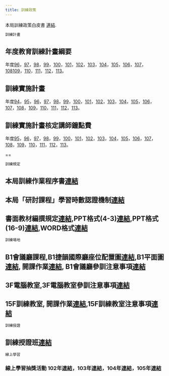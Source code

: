 ```yaml
---
title: 訓練政策
---
```

本局訓練政策白皮書 [連結](https://pdnssv07.dorts.gov.tw:20221/DEPA/J/l6g56jjrbu00y/訓練規定/訓練政策白皮書(修正).pdf).


``` bash
訓練計畫
```


## 年度教育訓練計畫綱要
年度[96](https://pdnssv07.dorts.gov.tw:20221/DEPA/J/l6g56jjrbu00y/%E8%A8%93%E7%B7%B4%E8%A8%88%E7%95%AB/96%E5%B9%B4%E6%95%99%E8%82%B2%E8%A8%93%E7%B7%B4%E8%A8%88%E7%95%AB%E7%B6%B1%E8%A6%81.pdf)，[97](https://pdnssv07.dorts.gov.tw:20221/DEPA/J/l6g56jjrbu00y/%E8%A8%93%E7%B7%B4%E8%A8%88%E7%95%AB/97%E5%B9%B4%E6%95%99%E8%82%B2%E8%A8%93%E7%B7%B4%E8%A8%88%E7%95%AB%E7%B6%B1%E8%A6%81.pdf)，[98](https://pdnssv07.dorts.gov.tw:20221/DEPA/J/l6g56jjrbu00y/%E8%A8%93%E7%B7%B4%E8%A8%88%E7%95%AB/98%E5%B9%B4%E6%95%99%E8%82%B2%E8%A8%93%E7%B7%B4%E8%A8%88%E7%95%AB%E7%B6%B1%E8%A6%81.pdf)，[99](https://pdnssv07.dorts.gov.tw:20221/DEPA/J/l6g56jjrbu00y/%E8%A8%93%E7%B7%B4%E8%A8%88%E7%95%AB/99%E5%B9%B4%E6%95%99%E8%82%B2%E8%A8%93%E7%B7%B4%E8%A8%88%E7%95%AB%E7%B6%B1%E8%A6%81.pdf)，[100](https://pdnssv07.dorts.gov.tw:20221/DEPA/J/l6g56jjrbu00y/訓練計畫/100年教育訓練計畫綱要.pdf)，[101](https://pdnssv07.dorts.gov.tw:20221/DEPA/J/l6g56jjrbu00y/訓練計畫/101年教育訓練計畫綱要.pdf)，[102](https://pdnssv07.dorts.gov.tw:20221/DEPA/J/l6g56jjrbu00y/訓練計畫/102年教育訓練計畫綱要.pdf)，[103](https://pdnssv07.dorts.gov.tw:20221/DEPA/J/l6g56jjrbu00y/訓練計畫/103年教育訓練計畫綱要.pdf)，[104](https://pdnssv07.dorts.gov.tw:20221/DEPA/J/l6g56jjrbu00y/訓練計畫/104年教育訓練計畫綱要.pdf)，[105](https://pdnssv07.dorts.gov.tw:20221/DEPA/J/l6g56jjrbu00y/訓練計畫/105年教育訓練計畫綱要.pdf)，[106](https://pdnssv07.dorts.gov.tw:20221/DEPA/J/l6g56jjrbu00y/訓練計畫/106年教育訓練計畫綱要.pdf)，[107](https://pdnssv07.dorts.gov.tw:20221/DEPA/J/l6g56jjrbu00y/訓練計畫/107年教育訓練計畫綱要.pdf)，[108](https://pdnssv07.dorts.gov.tw:20221/DEPA/J/l6g56jjrbu00y/訓練計畫/108年教育訓練計畫綱要.pdf)[109](https://pdnssv07.dorts.gov.tw:20221/DEPA/J/l6g56jjrbu00y/訓練計畫/109年教育訓練計畫綱要.pdf)，[110](https://pdnssv07.dorts.gov.tw:20221/DEPA/J/l6g56jjrbu00y/訓練計畫/110年教育訓練計畫綱要.pdf)，[111](https://pdnssv07.dorts.gov.tw:20221/DEPA/J/l6g56jjrbu00y/訓練計畫/111年教育訓練計畫綱要.pdf)，[112](https://pdnssv07.dorts.gov.tw:20221/DEPA/J/l6g56jjrbu00y/訓練計畫/112年教育訓練計畫綱要.pdf)，[113](https://pdnssv07.dorts.gov.tw:20221/DEPA/J/l6g56jjrbu00y/訓練計畫/113年教育訓練計畫綱要.pdf)。

## 訓練實施計畫
年度[94](https://pdnssv07.dorts.gov.tw:20221/DEPA/J/l6g56jjrbu00y/訓練計畫/94年訓練實施計畫(核定版).pdf)，[95](https://pdnssv07.dorts.gov.tw:20221/DEPA/J/l6g56jjrbu00y/訓練計畫/95年訓練實施計畫(核定版).pdf)，[96](https://pdnssv07.dorts.gov.tw:20221/DEPA/J/l6g56jjrbu00y/訓練計畫/96年訓練實施計畫(核定版).pdf)，[97](https://pdnssv07.dorts.gov.tw:20221/DEPA/J/l6g56jjrbu00y/訓練計畫/97年訓練實施計畫.pdf)，[98](https://pdnssv07.dorts.gov.tw:20221/DEPA/J/l6g56jjrbu00y/訓練計畫/98年度訓練實施計畫.pdf)，[99](https://pdnssv07.dorts.gov.tw:20221/DEPA/J/l6g56jjrbu00y/訓練計畫/99年度訓練實施計畫.pdf)，[100](https://pdnssv07.dorts.gov.tw:20221/DEPA/J/l6g56jjrbu00y/訓練計畫/100年度訓練實施計畫.pdf)，[101](https://pdnssv07.dorts.gov.tw:20221/DEPA/J/l6g56jjrbu00y/訓練計畫/101年度訓練實施計畫.pdf)，[102](https://pdnssv07.dorts.gov.tw:20221/DEPA/J/l6g56jjrbu00y/訓練計畫/102年度訓練實施計畫.pdf)，[103](https://pdnssv07.dorts.gov.tw:20221/DEPA/J/l6g56jjrbu00y/訓練計畫/103年度訓練實施計畫.pdf)，[104](https://pdnssv07.dorts.gov.tw:20221/DEPA/J/l6g56jjrbu00y/訓練計畫/104年度訓練實施計畫.pdf)，[105](https://pdnssv07.dorts.gov.tw:20221/DEPA/J/l6g56jjrbu00y/訓練計畫/105年度訓練實施計畫.pdf)，[106](https://pdnssv07.dorts.gov.tw:20221/DEPA/J/l6g56jjrbu00y/訓練計畫/106年度訓練實施計畫.pdf)，[107](https://pdnssv07.dorts.gov.tw:20221/DEPA/J/l6g56jjrbu00y/訓練計畫/107年度訓練實施計畫.pdf)，[108](https://pdnssv07.dorts.gov.tw:20221/DEPA/J/l6g56jjrbu00y/訓練計畫/108年度訓練實施計畫.pdf)，[109](https://pdnssv07.dorts.gov.tw:20221/DEPA/J/l6g56jjrbu00y/訓練計畫/109年度訓練實施計畫.pdf)，[110](https://pdnssv07.dorts.gov.tw:20221/DEPA/J/l6g56jjrbu00y/訓練計畫/110年度訓練實施計畫.pdf)，[111](https://pdnssv07.dorts.gov.tw:20221/DEPA/J/l6g56jjrbu00y/訓練計畫/111年度訓練實施計畫.pdf)，[112](https://pdnssv07.dorts.gov.tw:20221/DEPA/J/l6g56jjrbu00y/訓練計畫/112年度訓練實施計畫.pdf)，[113](https://pdnssv07.dorts.gov.tw:5001/?launchApp=SYNO.SDS.Drive.Application#file_id=794368985442330121)。

## 訓練實施計畫核定講師鐘點費
年度[95](https://pdnssv07.dorts.gov.tw:20221/DEPA/J/l6g56jjrbu00y/訓練計畫/95年講師鐘點費(土機管).pdf)，[96](https://pdnssv07.dorts.gov.tw:20221/DEPA/J/l6g56jjrbu00y/訓練計畫/96年講師鐘點費(土機自辦).pdf)，[97](https://pdnssv07.dorts.gov.tw:20221/DEPA/J/l6g56jjrbu00y/訓練計畫/97年講師鐘點費(土機自辦).pdf)，[98](https://pdnssv07.dorts.gov.tw:20221/DEPA/J/l6g56jjrbu00y/訓練計畫/98年講師鐘點費(土機自辦).pdf)，[99](https://pdnssv07.dorts.gov.tw:20221/DEPA/J/l6g56jjrbu00y/訓練計畫/99年講師鐘點費(土機自辦).pdf)，[100](https://pdnssv07.dorts.gov.tw:20221/DEPA/J/l6g56jjrbu00y/訓練計畫/100年講師鐘點費(土機自辦).pdf)，[101](https://pdnssv07.dorts.gov.tw:20221/DEPA/J/l6g56jjrbu00y/訓練計畫/101年講師鐘點費(土機自辦).pdf)，[102](https://pdnssv07.dorts.gov.tw:20221/DEPA/J/l6g56jjrbu00y/訓練計畫/102年講師鐘點費(土機自辦).pdf)，[103](https://pdnssv07.dorts.gov.tw:20221/DEPA/J/l6g56jjrbu00y/訓練計畫/103年講師鐘點費(土機自辦).pdf)，[104](https://pdnssv07.dorts.gov.tw:20221/DEPA/J/l6g56jjrbu00y/訓練計畫/104年講師鐘點費(土機自辦).pdf)，[105](https://pdnssv07.dorts.gov.tw:20221/DEPA/J/l6g56jjrbu00y/訓練計畫/105年講師鐘點費(土機自辦).pdf)，[106](https://pdnssv07.dorts.gov.tw:20221/DEPA/J/l6g56jjrbu00y/訓練計畫/106年講師鐘點費(土機自辦).pdf)，[107](https://pdnssv07.dorts.gov.tw:20221/DEPA/J/l6g56jjrbu00y/訓練計畫/107年講師鐘點費(土機自辦).pdf)，[108](https://pdnssv07.dorts.gov.tw:20221/DEPA/J/l6g56jjrbu00y/訓練計畫/108年講師鐘點費(土機自辦).pdf)，[109](https://pdnssv07.dorts.gov.tw:20221/DEPA/J/l6g56jjrbu00y/訓練計畫/109年講師鐘點費(土機自辦).pdf)，[110](https://pdnssv07.dorts.gov.tw:20221/DEPA/J/l6g56jjrbu00y/訓練計畫/110年講師鐘點費(土機自辦).pdf)，[111](https://pdnssv07.dorts.gov.tw:20221/DEPA/J/l6g56jjrbu00y/訓練計畫/111年講師鐘點費(土機自辦).pdf)，[112](https://pdnssv07.dorts.gov.tw:20221/DEPA/J/l6g56jjrbu00y/訓練計畫/112年講師鐘點費(土機自辦).pdf)，[113](https://blog.icoding.tw)。

==


``` bash
訓練規定
```



## 本局訓練作業程序書[連結](https://pdapsv04.dorts.gov.tw/Qa4Net/prog/qa17500s.aspx?v1=QSOP-JA007-10&t1=638297829152204509)
## 本局「研討課程」學習時數認證機制[連結](https://pdnssv07.dorts.gov.tw:20221/DEPA/J/l6g56jjrbu00y/訓練規定/研討課程時數認證機制.pdf)
## 書面教材編撰規定[連結](https://pdnssv07.dorts.gov.tw:20221/DEPA/J/l6g56jjrbu00y/訓練規定/書面教材編撰規定-96.pdf),PPT格式(4-3)[連結](https://blog.icoding.tw),PPT格式(16-9)[連結](https://blog.icoding.tw),WORD格式[連結](https://blog.icoding.tw)

``` bash
訓練場地
```
## B1會議廳課程,B1捷韻國際廳座位配置圖[連結](https://pdnssv07.dorts.gov.tw:20221/DEPA/J/l6g56jjrbu00y/訓練規定/B1平面圖.pdf),B1平面圖[連結](https://pdnssv07.dorts.gov.tw:20221/DEPA/J/l6g56jjrbu00y/訓練規定/B1平面圖.pdf), 開課作業[連結](https://pdnssv07.dorts.gov.tw:20221/DEPA/J/l6g56jjrbu00y/訓練規定/B1課程-開課作業.pdf), B1會議廳參訓注意事項[連結](https://pdnssv07.dorts.gov.tw:20221/DEPA/J/l6g56jjrbu00y/訓練規定/B1會議廳參訓注意事項.pdf)
## 3F電腦教室,3F電腦教室參訓注意事項[連結](https://blog.icoding.tw)
## 15F訓練教室, 開課作業[連結](https://blog.icoding.tw),15F訓練教室注意事項[連結](https://blog.icoding.tw)



 

``` bash
訓練授證
```

## 訓練授證班[連結](https://pdnssv07.dorts.gov.tw:20221/DEPA/J/l6g56jjrbu00y/%E8%A8%93%E7%B7%B4%E6%8E%88%E8%AD%89.htm)



 




``` bash
線上學習
```
### 線上學習抽獎活動 102年[連結](https://pdnssv07.dorts.gov.tw:20221/DEPA/J/l6g56jjrbu00y/e-learning_edm/102%E5%B9%B4%E7%B7%9A%E4%B8%8A%E5%AD%B8%E7%BF%92%E6%8A%BD%E7%8D%8E%E6%B4%BB%E5%8B%95.htm)，103年[連結](https://pdnssv07.dorts.gov.tw:20221/DEPA/J/l6g56jjrbu00y/e-learning_edm/103年線上學習抽獎活動.pdf)，104年[連結](https://pdnssv07.dorts.gov.tw:20221/DEPA/J/l6g56jjrbu00y/e-learning_edm/104年線上學習抽獎活動.pdf)，105年[連結](https://pdnssv07.dorts.gov.tw:20221/DEPA/J/l6g56jjrbu00y/e-learning_edm/104年線上學習抽獎活動.pdf)


## 



